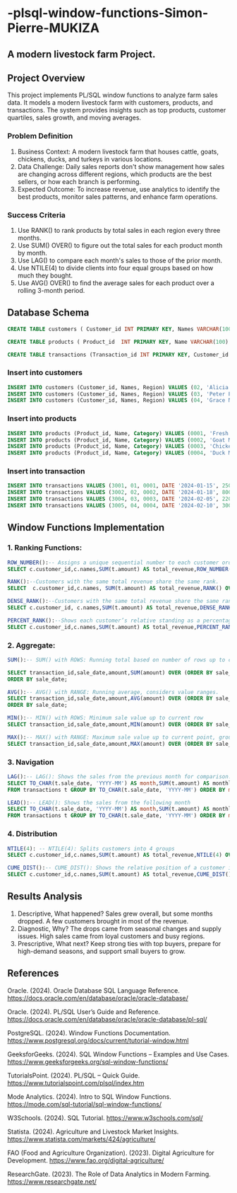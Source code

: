 # -plsql-window-functions-Simon-Pierre-MUKIZA
## A modern livestock farm Project.
## Project Overview
This project implements PL/SQL window functions to analyze farm sales data. It models a modern livestock farm with customers, products, and transactions. The system provides insights such as top products, customer quartiles, sales growth, and moving averages.
### Problem Definition
1.	Business Context: A modern livestock farm that houses cattle, goats, chickens, ducks, and turkeys in various locations.
2.	Data Challenge: Daily sales reports don't show management how sales are changing across different regions, which products are the best sellers, or how each branch is performing.
3.	Expected Outcome: To increase revenue, use analytics to identify the best products, monitor sales patterns, and enhance farm operations.
### Success Criteria
1.	Use RANK() to rank products by total sales in each region every three months.
2.	Use SUM() OVER() to figure out the total sales for each product month by month.
3.	Use LAG() to compare each month's sales to those of the prior month.
4.	Use NTILE(4) to divide clients into four equal groups based on how much they bought.
5.	Use AVG() OVER() to find the average sales for each product over a rolling 3-month period.
## Database Schema
```sql
CREATE TABLE customers ( Customer_id INT PRIMARY KEY, Names VARCHAR(100) NOT NULL, Region VARCHAR(100) NOT NULL );

CREATE TABLE products ( Product_id  INT PRIMARY KEY, Name VARCHAR(100) NOT NULL, Category    VARCHAR(100)  NOT NULL );

CREATE TABLE transactions (Transaction_id INT PRIMARY KEY, Customer_id    INT NOT NULL, Product_id     INT NOT NULL, Sale_date      DATE   NOT NULL, Amount DECIMAL(12,2) NOT NULL, FOREIGN KEY (Customer_id) REFERENCES customers(Customer_id), FOREIGN KEY (Product_id) REFERENCES products(Product_id) );
```
### Insert into customers
```sql INSERT INTO customers (Customer_id, Names, Region) VALUES (01, 'Simon Pierre', 'Kigali');
INSERT INTO customers (Customer_id, Names, Region) VALUES (02, 'Alicia M', 'Musanze');
INSERT INTO customers (Customer_id, Names, Region) VALUES (03, 'Peter Patrick', 'Rwamagana');
INSERT INTO customers (Customer_id, Names, Region) VALUES (04, 'Grace N', 'Musanze');
```
### Insert into products
``` sql
INSERT INTO products (Product_id, Name, Category) VALUES (0001, 'Fresh Milk', 'Dairy');
INSERT INTO products (Product_id, Name, Category) VALUES (0002, 'Goat Meat', 'Meat');
INSERT INTO products (Product_id, Name, Category) VALUES (0003, 'Chicken Eggs', 'Poultry');
INSERT INTO products (Product_id, Name, Category) VALUES (0004, 'Duck Meat', 'Meat');
```
### Insert into transaction
``` sql
INSERT INTO transactions VALUES (3001, 01, 0001, DATE '2024-01-15', 25000);
INSERT INTO transactions VALUES (3002, 02, 0002, DATE '2024-01-18', 8000);
INSERT INTO transactions VALUES (3004, 03, 0003, DATE '2024-02-05', 22000);
INSERT INTO transactions VALUES (3005, 04, 0004, DATE '2024-02-10', 30000);
```
## Window Functions Implementation
### 1.	Ranking Functions:
```sql
ROW_NUMBER():-- Assigns a unique sequential number to each customer ordered by total revenue (highest first).
SELECT c.customer_id,c.names,SUM(t.amount) AS total_revenue,ROW_NUMBER() OVER(ORDER BY SUM(t.amount) DESC) AS row_number FROM customers c JOIN transactions t ON c.customer_id = t.customer_id GROUP BY c.customer_id, c.names;
```
```sql
RANK():--Customers with the same total revenue share the same rank.
SELECT  c.customer_id,c.names, SUM(t.amount) AS total_revenue,RANK() OVER(ORDER BY SUM(t.amount) DESC) AS rank_position FROM customers c JOIN transactions t ON c.customer_id = t.customer_id GROUP BY c.customer_id, c.names;
```
```sql
DENSE_RANK():--Customers with the same total revenue share the same rank.
SELECT c.customer_id, c.names,SUM(t.amount) AS total_revenue,DENSE_RANK() OVER(ORDER BY SUM(t.amount) DESC) AS dense_rank_position FROM customers c JOIN transactions t ON c.customer_id = t.customer_id GROUP BY c.customer_id, c.names;
```
```sql
PERCENT_RANK():--Shows each customer’s relative standing as a percentage (0 to 1).
SELECT c.customer_id,c.names,SUM(t.amount) AS total_revenue,PERCENT_RANK() OVER(ORDER BY SUM(t.amount) DESC) AS percent_rank_position FROM customers c JOIN transactions t ON c.customer_id = t.customer_id GROUP BY c.customer_id, c.names;
```
### 2.	Aggregate:
```sql
SUM():-- SUM() with ROWS: Running total based on number of rows up to current row

SELECT transaction_id,sale_date,amount,SUM(amount) OVER (ORDER BY sale_date ROWS BETWEEN UNBOUNDED PRECEDING AND CURRENT ROW) AS running_total_rows FROM transactions
ORDER BY sale_date;
```
```sql
AVG():-- AVG() with RANGE: Running average, considers value ranges.
SELECT transaction_id,sale_date,amount,AVG(amount) OVER (ORDER BY sale_date RANGE BETWEEN UNBOUNDED PRECEDING AND CURRENT ROW) AS running_avg_range FROM transactions
ORDER BY sale_date;
```
```sql
MIN():-- MIN() with ROWS: Minimum sale value up to current row
SELECT transaction_id,sale_date,amount,MIN(amount) OVER (ORDER BY sale_date ROWS BETWEEN UNBOUNDED PRECEDING AND CURRENT ROW) AS min_so_far FROM transactions ORDER BY sale_date;
```
```sql
MAX():-- MAX() with RANGE: Maximum sale value up to current point, groups equal ORDER BY values together
SELECT transaction_id,sale_date,amount,MAX(amount) OVER (ORDER BY sale_date RANGE BETWEEN UNBOUNDED PRECEDING AND CURRENT ROW) AS max_so_far FROM transactions ORDER BY sale_date;
```
### 3.	Navigation
```sql
LAG():-- LAG(): Shows the sales from the previous month for comparison.
SELECT TO_CHAR(t.sale_date, 'YYYY-MM') AS month,SUM(t.amount) AS monthly_sales,LAG(SUM(t.amount)) OVER (ORDER BY TO_CHAR(t.sale_date, 'YYYY-MM')) AS prev_month_sales
FROM transactions t GROUP BY TO_CHAR(t.sale_date, 'YYYY-MM') ORDER BY month;
```
```sql
LEAD():-- LEAD(): Shows the sales from the following month
SELECT TO_CHAR(t.sale_date, 'YYYY-MM') AS month,SUM(t.amount) AS monthly_sales,LEAD(SUM(t.amount)) OVER (ORDER BY TO_CHAR(t.sale_date, 'YYYY-MM')) AS next_month_sales
FROM transactions t GROUP BY TO_CHAR(t.sale_date, 'YYYY-MM') ORDER BY month;
```
### 4.	Distribution
```sql
NTILE(4): -- NTILE(4): Splits customers into 4 groups
SELECT c.customer_id,c.names,SUM(t.amount) AS total_revenue,NTILE(4) OVER (ORDER BY SUM(t.amount)) AS revenue_quartile FROM customers c JOIN transactions t ON c.customer_id = t.customer_id GROUP BY c.customer_id, c.names ORDER BY total_revenue;
```
```sql
CUME_DIST():-- CUME_DIST(): Shows the relative position of a customer in the distribution of revenues.
SELECT c.customer_id,c.names,SUM(t.amount) AS total_revenue,CUME_DIST() OVER (ORDER BY SUM(t.amount)) AS revenue_distribution FROM customers c JOIN transactions t ON c.customer_id = t.customer_id GROUP BY c.customer_id, c.names ORDER BY total_revenue;
```
## Results Analysis
1. Descriptive, What happened?
Sales grew overall, but some months dropped. A few customers brought in most of the revenue.
2. Diagnostic, Why?
The drops came from seasonal changes and supply issues. High sales came from loyal customers and busy regions.
3. Prescriptive, What next?
Keep strong ties with top buyers, prepare for high-demand seasons, and support small buyers to grow.
## References
Oracle. (2024). Oracle Database SQL Language Reference. https://docs.oracle.com/en/database/oracle/oracle-database/

Oracle. (2024). PL/SQL User’s Guide and Reference. https://docs.oracle.com/en/database/oracle/oracle-database/pl-sql/

PostgreSQL. (2024). Window Functions Documentation. https://www.postgresql.org/docs/current/tutorial-window.html

GeeksforGeeks. (2024). SQL Window Functions – Examples and Use Cases. https://www.geeksforgeeks.org/sql-window-functions/

TutorialsPoint. (2024). PL/SQL – Quick Guide. https://www.tutorialspoint.com/plsql/index.htm

Mode Analytics. (2024). Intro to SQL Window Functions. https://mode.com/sql-tutorial/sql-window-functions/

W3Schools. (2024). SQL Tutorial. https://www.w3schools.com/sql/

Statista. (2024). Agriculture and Livestock Market Insights. https://www.statista.com/markets/424/agriculture/

FAO (Food and Agriculture Organization). (2023). Digital Agriculture for Development. https://www.fao.org/digital-agriculture/

ResearchGate. (2023). The Role of Data Analytics in Modern Farming. https://www.researchgate.net/
